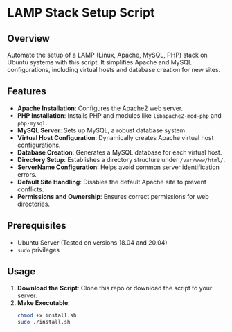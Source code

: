 # LAMP Stack Setup Script

## Overview
Automate the setup of a LAMP (Linux, Apache, MySQL, PHP) stack on Ubuntu systems with this script. It simplifies Apache and MySQL configurations, including virtual hosts and database creation for new sites.

## Features
- **Apache Installation**: Configures the Apache2 web server.
- **PHP Installation**: Installs PHP and modules like `libapache2-mod-php` and `php-mysql`.
- **MySQL Server**: Sets up MySQL, a robust database system.
- **Virtual Host Configuration**: Dynamically creates Apache virtual host configurations.
- **Database Creation**: Generates a MySQL database for each virtual host.
- **Directory Setup**: Establishes a directory structure under `/var/www/html/`.
- **ServerName Configuration**: Helps avoid common server identification errors.
- **Default Site Handling**: Disables the default Apache site to prevent conflicts.
- **Permissions and Ownership**: Ensures correct permissions for web directories.

## Prerequisites
- Ubuntu Server (Tested on versions 18.04 and 20.04)
- `sudo` privileges

## Usage
1. **Download the Script**: Clone this repo or download the script to your server.
2. **Make Executable**:
   ```bash
   chmod +x install.sh
   sudo ./install.sh

